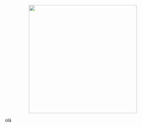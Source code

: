 

<div align="center"> 
  <img src="https://user-images.githubusercontent.com/129331321/228703502-e7cf2ab9-8962-4128-bfe6-3bad3809a168.png" width="350px" />
  </div>
  
  

olá
